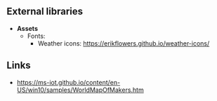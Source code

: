 
## External libraries ##

 - **Assets**
     - Fonts:
         - Weather icons: <https://erikflowers.github.io/weather-icons/>

## Links ##
 - <https://ms-iot.github.io/content/en-US/win10/samples/WorldMapOfMakers.htm>